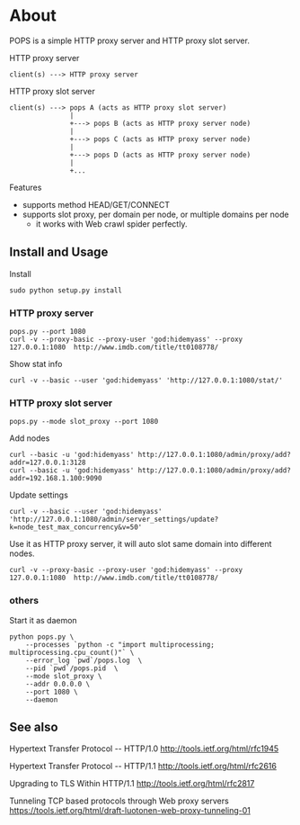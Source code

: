 # About

POPS is a simple HTTP proxy server and HTTP proxy slot server.


HTTP proxy server

    client(s) ---> HTTP proxy server


HTTP proxy slot server

    client(s) ---> pops A (acts as HTTP proxy slot server)
                   |
                   +---> pops B (acts as HTTP proxy server node)
                   |
                   +---> pops C (acts as HTTP proxy server node)
                   |
                   +---> pops D (acts as HTTP proxy server node)
                   |
                   +...

Features

 - supports method HEAD/GET/CONNECT
 - supports slot proxy, per domain per node, or multiple domains per node
    - it works with Web crawl spider perfectly.


## Install and Usage

Install

    sudo python setup.py install


### HTTP proxy server

    pops.py --port 1080
    curl -v --proxy-basic --proxy-user 'god:hidemyass' --proxy 127.0.0.1:1080  http://www.imdb.com/title/tt0108778/

Show stat info

    curl -v --basic --user 'god:hidemyass' 'http://127.0.0.1:1080/stat/'


### HTTP proxy slot server

    pops.py --mode slot_proxy --port 1080


Add nodes

    curl --basic -u 'god:hidemyass' http://127.0.0.1:1080/admin/proxy/add?addr=127.0.0.1:3128
    curl --basic -u 'god:hidemyass' http://127.0.0.1:1080/admin/proxy/add?addr=192.168.1.100:9090


Update settings

    curl -v --basic --user 'god:hidemyass' 'http://127.0.0.1:1080/admin/server_settings/update?k=node_test_max_concurrency&v=50'


Use it as HTTP proxy server, it will auto slot same domain into different nodes.

    curl -v --proxy-basic --proxy-user 'god:hidemyass' --proxy 127.0.0.1:1080  http://www.imdb.com/title/tt0108778/


### others

Start it as daemon

    python pops.py \
        --processes `python -c "import multiprocessing; multiprocessing.cpu_count()"` \
        --error_log `pwd`/pops.log  \
        --pid `pwd`/pops.pid  \
        --mode slot_proxy \
        --addr 0.0.0.0 \
        --port 1080 \
        --daemon


## See also

Hypertext Transfer Protocol -- HTTP/1.0
http://tools.ietf.org/html/rfc1945

Hypertext Transfer Protocol -- HTTP/1.1
http://tools.ietf.org/html/rfc2616

Upgrading to TLS Within HTTP/1.1
http://tools.ietf.org/html/rfc2817

Tunneling TCP based protocols through Web proxy servers
https://tools.ietf.org/html/draft-luotonen-web-proxy-tunneling-01
